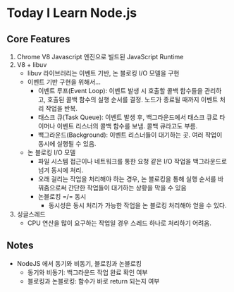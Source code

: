 # Today I Learn Node.js

## Core Features
1. Chrome V8 Javascript 엔진으로 빌드된 JavaScript Runtime
2. V8 + libuv
    * libuv 라이브러리는 이벤트 기반, 논 블로킹 I/O 모델을 구현
    * 이벤트 기반 구현을 위해서...
      * 이벤트 루프(Event Loop): 이벤트 발생 시 호출할 콜백 함수들을 관리하고, 호출된 콜백 함수의 실행 순서를 결정. 노드가 종료될 때까지 이벤트 처리 작업을 반복.
      * 태스크 큐(Task Queue): 이벤트 발생 후, 백그라운드에서 태스크 큐로 타이머나 이벤트 리스너의 콜백 함수를 보냄. 콜백 큐라고도 부름.
      * 백그라운드(Background): 이벤트 리스너들이 대기하는 곳. 여러 작업이 동시에 실행될 수 있음.
    * 논 블로킹 I/O 모델
      * 파일 시스템 접근이나 네트워크를 통한 요청 같은 I/O 작업을 백그라운드로 넘겨 동시에 처리.
      * 오래 걸리는 작업을 처리해야 하는 경우, 논 블로킹을 통해 실행 순서를 바꿔줌으로써 간단한 작업들이 대기하는 상황을 막을 수 있음
      * 논블로킹 =/= 동시
        * 동시성은 동시 처리가 가능한 작업을 논 블로킹 처리해야 얻을 수 있다.
3. 싱글스레드
    * CPU 연산을 많이 요구하는 작업일 경우 스레드 하나로 처리하기 어려움.

## Notes
* NodeJS 에서 동기와 비동기, 블로킹과 논블로킹
  * 동기와 비동기: 백그라운드 작업 완료 확인 여부
  * 블로킹과 논블로킹: 함수가 바로 return 되는지 여부
    